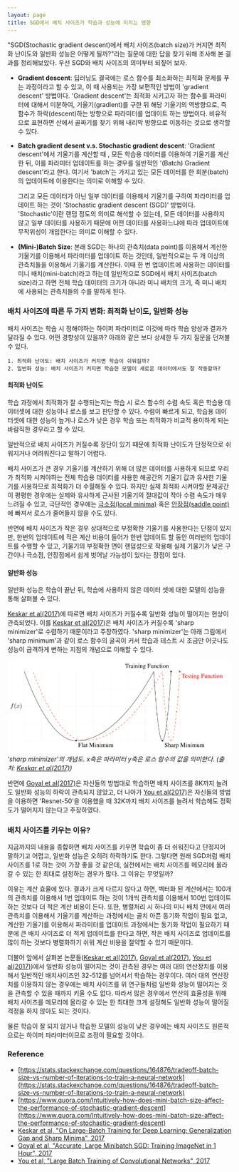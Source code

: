 ```yaml
---
layout: page
title: SGD에서 배치 사이즈가 학습과 성능에 미치는 영향
---
```



 "SGD(Stochastic gradient descent)에서 배치 사이즈(batch size)가 커지면 최적화 난이도와 일반화 성능은 어떻게 될까?"라는 질문에 대한 답을 찾기 위해 조사해 본 결과를 정리해보았다. 우선 SGD와 배치 사이즈의 의미부터 되짚어 보자.

* **Gradient descent**: 딥러닝도 결국에는 로스 함수를 최소화하는 최적화 문제를 푸는 과정이라고 할 수 있고, 이 때 사용되는 가장 보편적인 방법이 'gradient descent' 방법이다. 'Gradient descent'는 최적화 시키고자 하는 함수를 파라미터에 대해서 미분하여, 기울기(gradient)를 구한 뒤 해당 기울기의 역방향으로, 즉 함수가 하락(descent)하는 방향으로 파라미터를 업데이트 하는 방법이다. 비유적으로 표현하면 산에서 골짜기를 찾기 위해 내리막 방향으로 이동하는 것으로 생각할 수 있다.

* **Batch gradient desent v.s. Stochastic gradient descent**:  'Gradient descent'에서 기울기를 계산할 때 , 모든 학습용 데이터를 이용하여 기울기를 계산한 뒤, 이를 파라미터 업데이트를 하는 경우를 일반적인 '(Batch) Gradient descent'라고 한다. 여기서 'batch'는 가지고 있는 모든 데이터를 한 회분(batch)의 업데이트에 이용한다는 의미로 이해할 수 있다. 

    그리고 모든 데이터가 아닌 일부 데이터를 이용해서 기울기를 구하여 파라미터를 업데이트 하는 것이 'Stochastic gradient descent (SGD)' 방법이다. 'Stochastic'이란 랜덤 정도의 의미로 해석할 수 있는데, 모든 데이터를 사용하지 않고 일부 데이터를 사용하기 때문에 어떤 데이터를 사용하느냐에 따라 업데이트에 무작위성이 개입한다는 의미로 이해할 수 있다.

* **(Mini-)Batch Size**:  본래 SGD는 하나의 관측치(data point)를 이용해서 계산한 기울기를 이용해서 파라미터를 업데이트 하는 것인데, 일반적으로는 두 개 이상의 관측치들을 이용해서 기울기를 계산한다. 이때 한 번 업데이트에 사용하는 데이터를 미니 배치(mini-batch)라고 하는데 일반적으로 SGD에서 배치 사이즈(batch size)라고 하면 전체 학습 데이터의 크기가 아니라 미니 배치의 크기, 즉 미니 배치에 사용되는 관측치들의 수를 말하게 된다.


### 배치 사이즈에 따른 두 가지 변화: 최적화 난이도, 일반화 성능

배치 사이즈는 학습 시 정해야하는 하이퍼 파라미터로 이것에 따라 학습 양상과 결과가 달라질 수 있다. 어떤 경향성이 있을까? 아래와 같은 보다 상세한 두 가지 질문을 던져볼 수 있다.

	1. 최적화 난이도: 배치 사이즈가 커지면 학습이 쉬워질까?
	2. 일반화 성능: 배치 사이즈가 커지면 학습한 모델이 새로운 데이터에서도 잘 작동할까?



#### 최적화 난이도

학습 과정에서 최적화가 잘 수행되는지는 학습 시 로스 함수의 수렴 속도 혹은 학습용 데이터셋에 대한 성능이나 로스를 보고 판단할 수 있다. 수렴이 빠르게 되고, 학습용 데이터셋에 대한 성능이 높거나 로스가 낮은 경우 학습 또는 최적화가 비교적 용이하게 되는 바람직한 경우라고 할 수 있다. 

 일반적으로 배치 사이즈가 커질수록 장단이 있기 때문에 최적화 난이도가 단정적으로 쉬워지거나 어려워진다고 말하기 어렵다.
 
 배치 사이즈가 큰 경우 기울기를 계산하기 위해 더 많은 데이터를 사용하게 되므로 우리가 최적화 시켜야하는 전체 학습용 데이터를 사용한 해공간의 기울기 값과 유사한 기울기를 사용하므로 최적화가 더 수월해질 수 있다. 하지만 실제 최적화 시켜야할 문제공간이 평평한 경우에는 실제와 유사하게 근사된 기울기의 절대값이 작아 수렴 속도가 매우 느려질 수 있고, 극단적인 경우에는 [극소점(local minima)](https://ko.wikipedia.org/wiki/%EA%B7%B9%EA%B0%92) 혹은 [안장점(saddle point)](https://ko.wikipedia.org/wiki/%EC%95%88%EC%9E%A5%EC%A0%90)에 빠져서 로스가 줄어들지 않을 수도 있다.

 반면에 배치 사이즈가 작은 경우 상대적으로 부정확한 기울기를 사용한다는 단점이 있지만, 한번의 업데이트에 적은 계산 비용이 들어가 한번 업데이트 할 동안 여러번의 업데이트를 수행할 수 있고, 기울기의 부정확한 면이 랜덤성으로 작용해 실제 기울기가 낮은 구간이나 극소점, 안장점에서 쉽게 벗어날 가능성이 있다는 장점이 있다.


#### 일반화 성능

일반화 성능은 학습이 끝난 뒤, 학습에 사용하지 않은 데이터 셋에 대한 모델의 성능을 통해 살펴볼 수 있다. 

 [Keskar et al(2017)](https://www.openreview.net/pdf?id=H1oyRlYgg)에 따르면 배치 사이즈가 커질수록 일반화 성능이 떨어지는 현상이 관측되었다. 이를 [Keskar et al(2017)](https://www.openreview.net/pdf?id=H1oyRlYgg)은 배치 사이즈가 커질수록 'sharp minimizer'로 수렴하기 때문이라고 주장하였다. 'sharp minimizer'는 아래 그림에서 'sharp minimum'과 같이 로스 함수의 굴곡이 커서 학습과 테스트 시 조금만 어긋나도 성능이 급격하게 변하는 지점의 개념으로 이해할 수 있다.
 
 ![sharp_minimzer](https://github.com/hongdoki/hongdoki.github.io/blob/master/assets/sharpminimzer.png)
 *'sharp minimizer'의 개념도. x축은 파라미터 y축은 로스 함수의 값을 의미한다. (출처: [Keskar et al(2017)](https://www.openreview.net/pdf?id=H1oyRlYgg))*
 

반면에 [Goyal et al(2017)](https://arxiv.org/pdf/1706.02677.pdf)은 자신들의 방법대로 학습하면 배치 사이즈를 8K까지 늘려도 일반화 성능의 하락이 관측되지 않았고, 더 나아가 [You et al(2017)](https://arxiv.org/pdf/1708.03888.pdf)은 자신들의 방법을 이용하면 'Resnet-50'을 이용했을 때 32K까지 배치 사이즈를 늘려서 학습해도 정확도가 떨어지지 않는다고 주장하였다.


### 배치 사이즈를 키우는 이유?

 지금까지의 내용을 종합하면 배치 사이즈를 키우면 학습이 좀 더 쉬워진다고 단정지어 말하기고 어렵고, 일반화 성능은 오히려 하락하기도 한다. 그렇다면 원래 SGD처럼 배치 사이즈를 1로 하는 것이 가장 좋을 것 같은데, 실전에서는 배치 사이즈를 메모리에 올라갈 수 있는 한 최대로 설정하는 경우가 많다. 그 이유는 무엇일까?

 이유는 계산 효율에 있다. 결과가 크게 다르지 않다고 하면, 벡터화 된 계산에서는 100개의 관측치를 이용해서 1번 업데이트 하는 것이 1개씩 관측치를 이용해서 100번 업데이트하는 것보다 더 적은 계산 비용이 든다. 또한, 병렬처리 시 하나의 미니 배치 안에서 여러 관측치를 이용해서 기울기를 계산하는 과정에서는 골치 아픈 동기화 작업이 필요 없고, 계산한 기울기를 이용해서 파라미터를 업데이트 과정에서는 동기화 작업이 필요하기 때문에 큰 배치 사이즈로 더 적게 업데이트를 한다고 하면, 작은 배치 사이즈로 업데이트를 많이 하는 것보다 병렬화하기 쉬워 계산 비용을 절약할 수 있기 때문이다. 

 더불어 앞에서 살펴본 논문들([Keskar et al(2017)](https://www.openreview.net/pdf?id=H1oyRlYgg), [Goyal et al(2017)](https://arxiv.org/pdf/1706.02677.pdf), [You et al(2017)](https://arxiv.org/pdf/1708.03888.pdf))에서 일반화 성능이 떨어지는 것이 관측된 경우는 여러 대의 연산장치를 이용해서 일반적인 배치사이즈인 32-512를 넘어서서 학습하는 경우이다. 여러 대의 연산장치를 이용하지 않는 경우에는 배치 사이즈를 위 연구들처럼 일반화 성능이 떨어지는 것을 관측할 수 있을 때까지 키울 수도 없다. 따라서 많은 경우에서 연산의 효율성을 위해 배치 사이즈를 메모리에 올라갈 수 있는 한 최대한 크게 설정해도 일반화 성능이 떨어질 걱정을 하지 않아도 되는 것이다.

 물론 학습이 잘 되지 않거나 학습한 모델의 성능이 낮은 경우에는 배치 사이즈도 원론적으로는 하이퍼 파라미터이므로 조정이 필요할 것이다.

 
### Reference

* [https://stats.stackexchange.com/questions/164876/tradeoff-batch-size-vs-number-of-iterations-to-train-a-neural-network](https://stats.stackexchange.com/questions/164876/tradeoff-batch-size-vs-number-of-iterations-to-train-a-neural-network)
* [https://www.quora.com/Intuitively-how-does-mini-batch-size-affect-the-performance-of-stochastic-gradient-descent](https://www.quora.com/Intuitively-how-does-mini-batch-size-affect-the-performance-of-stochastic-gradient-descent)
* [Keskar et al, "On Large-Batch Training for Deep Learning: Generalization Gap and Sharp Minima", 2017](https://arxiv.org/abs/1609.04836)
* [Goyal et al, "Accurate, Large Minibatch SGD: Training ImageNet in 1 Hour", 2017](https://arxiv.org/pdf/1706.02677.pdf)
* [You et al, "Large Batch Training of Convolutional Networks", 2017](https://arxiv.org/pdf/1708.03888.pdf)



 
 